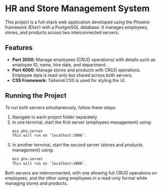 # HR and Store Management System

This project is a full-stack web application developed using the Phoenix framework (Elixir) with a PostgreSQL database. It manages employees, stores, and products across two interconnected servers.

## Features

- **Port 3000**: Manage employees (CRUD operations) with details such as employee ID, name, hire date, and department.
- **Port 4000**: Manage stores and products with CRUD operations. Employee data is read-only but shared across both servers.
- **CSS Framework**: Tailwind CSS is used for styling the UI.

## Running the Project

To run both servers simultaneously, follow these steps:

1. Navigate to each project folder separately.
2. In one terminal, start the first server (employees management) using:
   ```bash
   mix phx.server
   This will run on `localhost:3000`.

3. In another terminal, start the second server (stores and products management) using:
   ```bash
   mix phx.server
   This will run on `localhost:4000`.

Both servers are interconnected, with one allowing full CRUD operations on employees, and the other using employees in a read-only format while managing stores and products.
